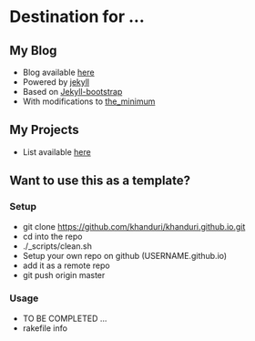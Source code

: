 # Destination for ...

## My Blog

 - Blog available [here](http://khanduri.github.io/)
 - Powered by [jekyll](https://github.com/mojombo/jekyll)
 - Based on [Jekyll-bootstrap](http://jekyllbootstrap.com)
 - With modifications to [the_minimum](https://github.com/jekyllbootstrap/theme-the-minimum)

## My Projects

 - List available [here](http://khanduri.github.io/projects.html)

## Want to use this as a template?

### Setup
 - git clone https://github.com/khanduri/khanduri.github.io.git
 - cd into the repo
 - ./_scripts/clean.sh 
 - Setup your own repo on github (USERNAME.github.io)
 - add it as a remote repo
 - git push origin master

### Usage
 - TO BE COMPLETED ...
 - rakefile info
